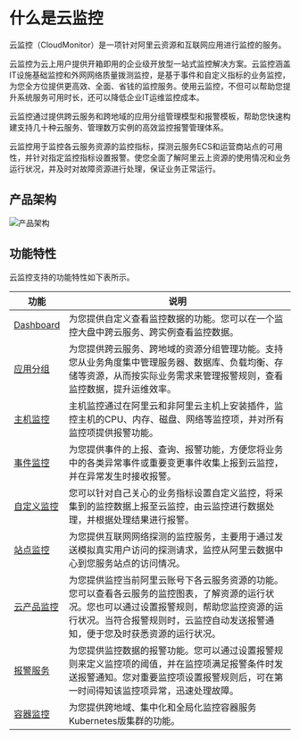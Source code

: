 # 什么是云监控

云监控（CloudMonitor）是一项针对阿里云资源和互联网应用进行监控的服务。

云监控为云上用户提供开箱即用的企业级开放型一站式监控解决方案。云监控涵盖IT设施基础监控和外网网络质量拨测监控，是基于事件和自定义指标的业务监控，为您全方位提供更高效、全面、省钱的监控服务。使用云监控，不但可以帮助您提升系统服务可用时长，还可以降低企业IT运维监控成本。

云监控通过提供跨云服务和跨地域的应用分组管理模型和报警模板，帮助您快速构建支持几十种云服务、管理数万实例的高效监控报警管理体系。

云监控用于监控各云服务资源的监控指标，探测云服务ECS和运营商站点的可用性，并针对指定监控指标设置报警。使您全面了解阿里云上资源的使用情况和业务运行状况，并及时对故障资源进行处理，保证业务正常运行。

## 产品架构

![产品架构](https://static-aliyun-doc.oss-accelerate.aliyuncs.com/assets/img/zh-CN/5581372061/p6442.png)

## 功能特性

云监控支持的功能特性如下表所示。

|功能|说明|
|--|--|
|[Dashboard](/intl.zh-CN/Dashboard/概览.md)|为您提供自定义查看监控数据的功能。您可以在一个监控大盘中跨云服务、跨实例查看监控数据。|
|[应用分组](/intl.zh-CN/应用分组/概览.md)|为您提供跨云服务、跨地域的资源分组管理功能。支持您从业务角度集中管理服务器、数据库、负载均衡、存储等资源，从而按实际业务需求来管理报警规则，查看监控数据，提升运维效率。|
|[主机监控](/intl.zh-CN/主机监控/概览.md)|主机监控通过在阿里云和非阿里云主机上安装插件，监控主机的CPU、内存、磁盘、网络等监控项，并对所有监控项提供报警功能。|
|[事件监控](/intl.zh-CN/事件监控/概览.md)|为您提供事件的上报、查询、报警功能，方便您将业务中的各类异常事件或重要变更事件收集上报到云监控，并在异常发生时接收报警。|
|[自定义监控](/intl.zh-CN/自定义监控/概览.md)|您可以针对自己关心的业务指标设置自定义监控，将采集到的监控数据上报至云监控，由云监控进行数据处理，并根据处理结果进行报警。|
|[站点监控](/intl.zh-CN/站点监控/站点监控概览.md)|为您提供互联网网络探测的监控服务，主要用于通过发送模拟真实用户访问的探测请求，监控从阿里云数据中心到您服务站点的访问情况。|
|[云产品监控](/intl.zh-CN/.md)|为您提供监控当前阿里云账号下各云服务资源的功能。您可以查看各云服务的监控图表，了解资源的运行状况。您也可以通过设置报警规则，帮助您监控资源的运行状况。当符合报警规则时，云监控自动发送报警通知，便于您及时获悉资源的运行状况。|
|[报警服务](/intl.zh-CN/报警服务/概览.md)|为您提供监控数据的报警功能。您可以通过设置报警规则来定义监控项的阈值，并在监控项满足报警条件时发送报警通知。您对重要监控项设置报警规则后，可在第一时间得知该监控项异常，迅速处理故障。|
|[容器监控](/intl.zh-CN/容器监控/概览.md)|为您提供跨地域、集中化和全局化监控容器服务Kubernetes版集群的功能。|

